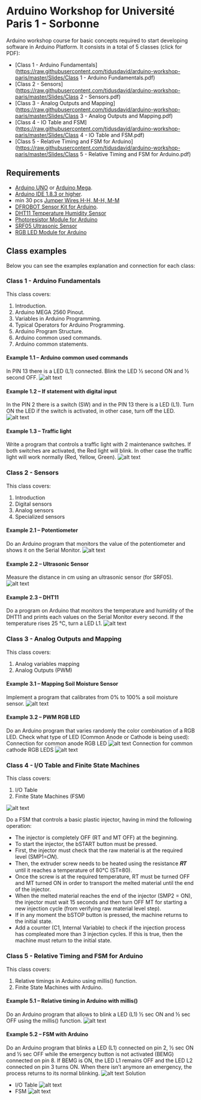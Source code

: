 # Arduino Workshop for Université Paris 1 -  Sorbonne
Arduino workshop course for basic concepts required to start developing software in Arduino Platform. It consists in a total of 5 classes (click for PDF):

* [Class 1 - Arduino Fundamentals](https://raw.githubusercontent.com/tidusdavid/arduino-workshop-paris/master/Slides/Class 1 - Arduino Fundamentals.pdf)
* [Class 2 - Sensors](https://raw.githubusercontent.com/tidusdavid/arduino-workshop-paris/master/Slides/Class 2 - Sensors.pdf)
* [Class 3 - Analog Outputs and Mapping](https://raw.githubusercontent.com/tidusdavid/arduino-workshop-paris/master/Slides/Class 3 - Analog Outputs and Mapping.pdf)
* [Class 4 - IO Table and FSM](https://raw.githubusercontent.com/tidusdavid/arduino-workshop-paris/master/Slides/Class 4 - IO Table and FSM.pdf)
* [Class 5 - Relative Timing and FSM for Arduino](https://raw.githubusercontent.com/tidusdavid/arduino-workshop-paris/master/Slides/Class 5 - Relative Timing and FSM for Arduino.pdf)

## Requirements
* [Arduino UNO](http://www.arduino.org/products/boards/arduino-uno) or [Arduino Mega](https://www.arduino.cc/en/Main/arduinoBoardMega).
* [Arduino IDE 1.8.3 or higher](https://www.arduino.cc/en/Main/Software).
* min 30 pcs [Jumper Wires H-H, M-H, M-M](https://www.amazon.com/Elegoo-120pcs-Multicolored-Breadboard-arduino/dp/B01EV70C78/ref=pd_bxgy_147_img_3?_encoding=UTF8&pd_rd_i=B01EV70C78&pd_rd_r=8R86GV0FSJYYR6FNNXK2&pd_rd_w=nM5v2&pd_rd_wg=mHeIO&psc=1&refRID=8R86GV0FSJYYR6FNNXK2)
* [DFROBOT Sensor Kit for Arduino](https://www.dfrobot.com/product-725.html).
* [DHT11 Temperature Humidity Sensor](https://www.dfrobot.com/product-174.html)
* [Photoresistor Module for Arduino](https://www.amazon.com/MagiDeal-Keyestudio-Photocell-Photosensitive-Photoresistor/dp/B01J3J5PJE/ref=sr_1_36?s=industrial&ie=UTF8&qid=1515507748&sr=1-36&keywords=Photoresistor+Sensor)
* [SRF05 Ultrasonic Sensor](https://www.dfrobot.com/product-333.html)
* [RGB LED Module for Arduino](https://www.amazon.com/Module-5050-Tri-Colour-Color-Arduino/dp/B0751JTQFY/ref=sr_1_36?ie=UTF8&qid=1515681264&sr=8-36&keywords=RGB+SMD+Board)

## Class examples
Below you can see the examples explanation and connection for each class:

### Class 1 - Arduino Fundamentals
This class covers:
1. Introduction.
2. Arduino MEGA 2560 Pinout.
3. Variables in Arduino Programming.
4. Typical Operators for Arduino Programming.
5. Arduino Program Structure.
6. Arduino common used commands.
7. Arduino common statements.

#### Example 1.1 – Arduino common used commands
In PIN 13 there is a LED (L1) connected. Blink the LED ½ second ON and ½ second OFF.
![alt text](https://raw.githubusercontent.com/tidusdavid/arduino-workshop-paris/master/Resources/E11-Blink.png)

#### Example 1.2 – If statement with digital input
In the PIN 2 there is a switch (SW) and in the PIN 13 there is a LED (L1). Turn ON the LED if the switch is activated, in other case, turn off the LED.
![alt text](https://raw.githubusercontent.com/tidusdavid/arduino-workshop-paris/master/Resources/E12-LEDSW.png)

#### Example 1.3 – Traffic light
Write a program that controls a traffic light with 2 maintenance switches. If both switches are activated, the Red light will blink. In other case the traffic light will work normally (Red, Yellow, Green).
![alt text](https://raw.githubusercontent.com/tidusdavid/arduino-workshop-paris/master/Resources/E13-TrafficLight.png)

### Class 2 - Sensors
This class covers:
1. Introduction
2. Digital sensors
3. Analog sensors
4. Specialized sensors

#### Example 2.1 – Potentiometer
Do an Arduino program that monitors the value of the potentiometer and shows it on the Serial Monitor.
![alt text](https://raw.githubusercontent.com/tidusdavid/arduino-workshop-paris/master/Resources/E21-Potentiometer.png)

#### Example 2.2 – Ultrasonic Sensor
Measure the distance in cm using an ultrasonic sensor (for SRF05).
![alt text](https://raw.githubusercontent.com/tidusdavid/arduino-workshop-paris/master/Resources/E22-Ultrasonic.png)

#### Example 2.3 – DHT11
Do  a program on Arduino that monitors the temperature and humidity of the DHT11 and prints each values on the Serial Monitor every second. If the temperature rises 25 °C, turn a LED L1.
![alt text](https://raw.githubusercontent.com/tidusdavid/arduino-workshop-paris/master/Resources/E23-DHT11.png)

### Class 3 - Analog Outputs and Mapping
This class covers:
1. Analog variables mapping
2. Analog Outputs (PWM)

#### Example 3.1 – Mapping Soil Moisture Sensor
Implement a program that calibrates from 0% to 100% a soil moisture sensor.
![alt text](https://raw.githubusercontent.com/tidusdavid/arduino-workshop-paris/master/Resources/E31-SoilMoisture.png)

#### Example 3.2 – PWM RGB LED
Do an Arduino program that varies randomly the color combination of a RGB LED. Check what type of LED (Common Anode or Cathode is being used):
Connection for common anode RGB LED
![alt text](https://raw.githubusercontent.com/tidusdavid/arduino-workshop-paris/master/Resources/E32-PWMRGB_CA.png)
Connection for common cathode RGB LEDS
![alt text](https://raw.githubusercontent.com/tidusdavid/arduino-workshop-paris/master/Resources/E32-PWMRGB_CC.png)

### Class 4 - I/O Table and Finite State Machines
This class covers:
1. I/O Table
2. Finite State Machines (FSM)

![alt text](https://raw.githubusercontent.com/tidusdavid/arduino-workshop-paris/master/Resources/E42-AdvancedFSM.png)

Do a FSM that controls a basic plastic injector, having in mind the following operation:
* The injector is completely OFF (RT and MT OFF) at the beginning.
* To start the injector, the bSTART button must be pressed.
* First, the injector must check that the raw material is at the required level (SMP1=𝑂𝑁).
* Then, the extruder screw needs to be heated using the resistance 𝑹𝑻 until it reaches a temperature of 80°C (ST≥80).
* Once the screw is at the required temperature, RT must be turned OFF and MT turned ON in order to transport the melted material until the end of the injector.
* When the melted material reaches the end of the injector (SMP2 = ON), the injector must wait 15 seconds and then turn OFF MT for starting a new injection cycle (from verifying raw material level step).
* If in any moment the bSTOP button is pressed, the machine returns to the initial state.
* Add a counter (C1, Internal Variable) to check if the injection process has compleated more than 3 injection cycles. If this is true, then the machine must return to the initial state.

### Class 5 - Relative Timing and FSM for Arduino
This class covers:
1. Relative timings in Arduino using millis() function.
2. Finite State Machines with Arduino.

#### Example 5.1 – Relative timing in Arduino with millis()
Do an Arduino program that allows to blink a LED (L1) ½ sec ON and ½ sec OFF using the millis() function.
![alt text](https://raw.githubusercontent.com/tidusdavid/arduino-workshop-paris/master/Resources/E51-BlinkMillis.png)

#### Example 5.2 – FSM with Arduino
Do an Arduino program that blinks a LED (L1) connected on pin 2, ½ sec ON and ½ sec OFF while the emergency button is not activated (BEMG) connected on pin 8. If BEMG is ON, the LED L1 remains OFF and the LED L2 connected on pin 3 turns ON. When there isn’t anymore an emergency, the process returns to its normal blinking.
![alt text](https://raw.githubusercontent.com/tidusdavid/arduino-workshop-paris/master/Resources/E52-BlinkFSM.png)
Solution
* I/O Table
![alt text](https://raw.githubusercontent.com/tidusdavid/arduino-workshop-paris/master/Resources/E52-BlinkFSMSol1.png)
* FSM
![alt text](https://raw.githubusercontent.com/tidusdavid/arduino-workshop-paris/master/Resources/E52-BlinkFSMSol2.png)
